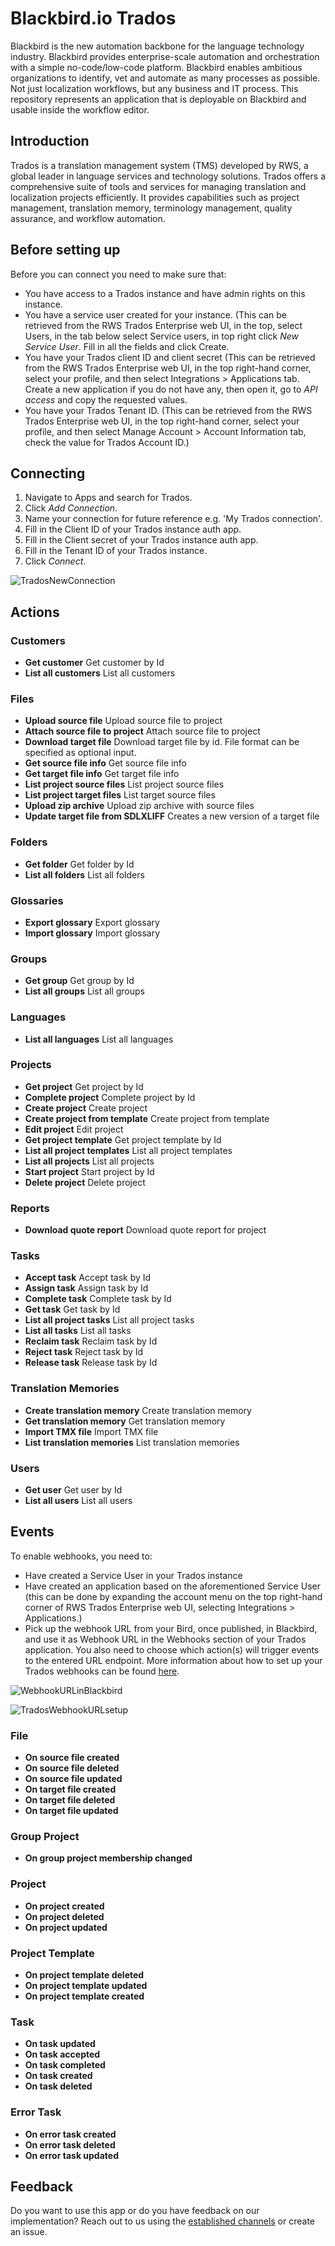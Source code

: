 
# Blackbird.io Trados

Blackbird is the new automation backbone for the language technology industry. Blackbird provides enterprise-scale automation and orchestration with a simple no-code/low-code platform. Blackbird enables ambitious organizations to identify, vet and automate as many processes as possible. Not just localization workflows, but any business and IT process. This repository represents an application that is deployable on Blackbird and usable inside the workflow editor.

## Introduction

<!-- begin docs -->

Trados is a translation management system (TMS) developed by RWS, a global leader in language services and technology solutions. Trados offers a comprehensive suite of tools and services for managing translation and localization projects efficiently. It provides capabilities such as project management, translation memory, terminology management, quality assurance, and workflow automation.

## Before setting up

Before you can connect you need to make sure that:

- You have access to a Trados instance and have admin rights on this instance.
- You have a service user created for your instance. (This can be retrieved from the RWS Trados Enterprise web UI, in the top, select Users, in the tab below select Service users, in top right click _New Service User_. Fill in all the fields and click Create.
- You have your Trados client ID and client secret (This can be retrieved from the RWS Trados Enterprise web UI, in the top right-hand corner, select your profile, and then select Integrations > Applications tab. Create a new application if you do not have any, then open it, go to _API access_ and copy the requested values.
- You have your Trados Tenant ID. (This can be retrieved from the RWS Trados Enterprise web UI, in the top right-hand corner, select your profile, and then select Manage Account > Account Information tab, check the value for Trados Account ID.)

## Connecting

1. Navigate to Apps and search for Trados.
2. Click _Add Connection_.
3. Name your connection for future reference e.g. 'My Trados connection'.
4. Fill in the Client ID of your Trados instance auth app.
5. Fill in the Client secret of your Trados instance auth app.
6. Fill in the Tenant ID of your Trados instance.
7. Click _Connect_.

![TradosNewConnection](image/README/TradosNewConnection.png)

## Actions

### Customers 

- **Get customer** Get customer by Id
- **List all customers** List all customers

### Files 

- **Upload source file** Upload source file to project
- **Attach source file to project** Attach source file to project
- **Download target file** Download target file by id. File format can be specified as optional input.
- **Get source file info** Get source file info
- **Get target file info** Get target file info
- **List project source files** List project source files
- **List project target files** List target source files
- **Upload zip archive** Upload zip archive with source files
- **Update target file from SDLXLIFF** Creates a new version of a target file

### Folders 

- **Get folder** Get folder by Id
- **List all folders** List all folders

### Glossaries 

- **Export glossary** Export glossary
- **Import glossary** Import glossary

### Groups 

- **Get group** Get group by Id
- **List all groups** List all groups

### Languages 

- **List all languages** List all languages

### Projects 

- **Get project** Get project by Id
- **Complete project** Complete project by Id
- **Create project** Create project
- **Create project from template** Create project from template
- **Edit project** Edit project
- **Get project template** Get project template by Id
- **List all project templates** List all project templates
- **List all projects** List all projects
- **Start project** Start project by Id
- **Delete project** Delete project

### Reports 

- **Download quote report** Download quote report for project

### Tasks 

- **Accept task** Accept task by Id
- **Assign task** Assign task by Id
- **Complete task** Complete task by Id
- **Get task** Get task by Id
- **List all project tasks** List all project tasks
- **List all tasks** List all tasks
- **Reclaim task** Reclaim task by Id
- **Reject task** Reject task by Id
- **Release task** Release task by Id

### Translation Memories 

- **Create translation memory** Create translation memory
- **Get translation memory** Get translation memory
- **Import TMX file** Import TMX file
- **List translation memories** List translation memories

### Users 

- **Get user** Get user by Id
- **List all users** List all users

## Events

To enable webhooks, you need to:
- Have created a Service User in your Trados instance
- Have created an application based on the aforementioned Service User (this can be done by expanding the account menu on the top right-hand corner of RWS Trados Enterprise web UI, selecting Integrations > Applications.) 
- Pick up the webhook URL from your Bird, once published, in Blackbird, and use it as Webhook URL in the Webhooks section of your Trados application. You also need to choose which action(s) will trigger events to the entered URL endpoint. 
More information about how to set up your Trados webhooks can be found [here](https://languagecloud.sdl.com/lc/api-docs/webhooks-setup).

![WebhookURLinBlackbird](image/README/WebhookURL.png)

![TradosWebhookURLsetup](image/README/TradosWebhookURL.png)

### File 

- **On source file created**
- **On source file deleted**
- **On source file updated**
- **On target file created**
- **On target file deleted**
- **On target file updated**

### Group Project 

- **On group project membership changed**

### Project 

- **On project created**
- **On project deleted**
- **On project updated**

### Project Template 
- **On project template deleted**
- **On project template updated**
- **On project template created**

### Task 
- **On task updated**
- **On task accepted**
- **On task completed**
- **On task created**
- **On task deleted**

### Error Task 

- **On error task created**
- **On error task deleted**
- **On error task updated**

## Feedback

Do you want to use this app or do you have feedback on our implementation? Reach out to us using the [established channels](https://www.blackbird.io/) or create an issue.

<!-- end docs -->
